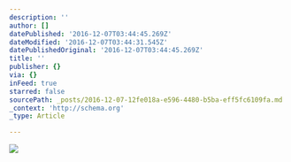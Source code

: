 ```yaml
---
description: ''
author: []
datePublished: '2016-12-07T03:44:45.269Z'
dateModified: '2016-12-07T03:44:31.545Z'
datePublishedOriginal: '2016-12-07T03:44:45.269Z'
title: ''
publisher: {}
via: {}
inFeed: true
starred: false
sourcePath: _posts/2016-12-07-12fe018a-e596-4480-b5ba-eff5fc6109fa.md
_context: 'http://schema.org'
_type: Article

---
```

![](https://the-grid-user-content.s3-us-west-2.amazonaws.com/224ee750-2bb0-40e4-909e-5fe2d4ac65b8.jpg)